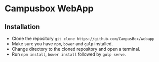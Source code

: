 # Campusbox WebApp

## Installation

- Clone the repository `git clone https://github.com/CampusBox/webapp`
- Make sure you have `npm`, `bower` and `gulp` installed.
- Change directory to the cloned repository and open a terminal.
- Run `npm install`, `bower install` followed by `gulp serve`.
